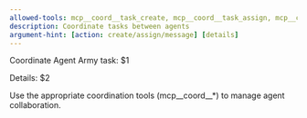 ```yaml
---
allowed-tools: mcp__coord__task_create, mcp__coord__task_assign, mcp__coord__message_send
description: Coordinate tasks between agents
argument-hint: [action: create/assign/message] [details]
---
```


<!-- Usage: /army-coordinate [action] [details]
     Examples:
     /army-coordinate create "Build user authentication feature"
     /army-coordinate assign "task-123 to senior-backend-engineer"
     /army-coordinate message "from scrum-master to engineering-manager: Sprint planning complete"
     
     Actions:
     - create: Create a new task
     - assign: Assign task to an agent
     - message: Send message between agents
-->

Coordinate Agent Army task: $1

Details: $2

Use the appropriate coordination tools (mcp__coord__*) to manage agent collaboration.